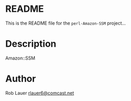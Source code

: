 
# README

This is the README file for the `perl-Amazon-SSM` project...

# Description

Amazon::SSM

# Author

Rob Lauer  <rlauer6@comcast.net>
